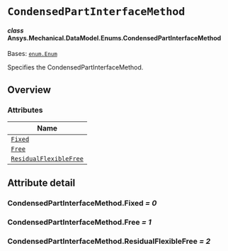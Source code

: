 # `CondensedPartInterfaceMethod`

<a id="ansys.mechanical.stubs.v242.Ansys.Mechanical.DataModel.Enums.CondensedPartInterfaceMethod"></a>

#### *class* Ansys.Mechanical.DataModel.Enums.CondensedPartInterfaceMethod

Bases: [`enum.Enum`](https://docs.python.org/3/library/enum.html#enum.Enum)

Specifies the CondensedPartInterfaceMethod.

<!-- !! processed by numpydoc !! -->

<a id="overview"></a>

## Overview

### Attributes

| Name |
| ------------------------------------------------------------------------------------------------------------------------------------------------------------------ |
| [`Fixed`](#CondensedPartInterfaceMethod.Fixed) |
| [`Free`](#CondensedPartInterfaceMethod.Free) |
| [`ResidualFlexibleFree`](#CondensedPartInterfaceMethod.ResidualFlexibleFree) |

<a id="attribute-detail"></a>

## Attribute detail

<a id="CondensedPartInterfaceMethod.Fixed"></a>

### CondensedPartInterfaceMethod.Fixed *= 0*

<a id="CondensedPartInterfaceMethod.Free"></a>

### CondensedPartInterfaceMethod.Free *= 1*

<a id="CondensedPartInterfaceMethod.ResidualFlexibleFree"></a>

### CondensedPartInterfaceMethod.ResidualFlexibleFree *= 2*


